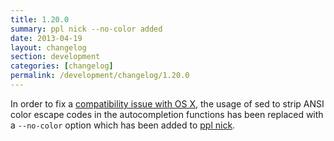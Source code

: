 ```yaml
---
title: 1.20.0
summary: ppl nick --no-color added
date: 2013-04-19
layout: changelog
section: development
categories: [changelog]
permalink: /development/changelog/1.20.0
---
```


In order to fix a [compatibility issue with OS
X](https://github.com/hnrysmth/ppl/issues/22#issuecomment-16622923), the usage of sed
to strip ANSI color escape codes in the autocompletion functions has been
replaced with a `--no-color` option which has been added to [ppl
nick](/documentation/commands/nick).
